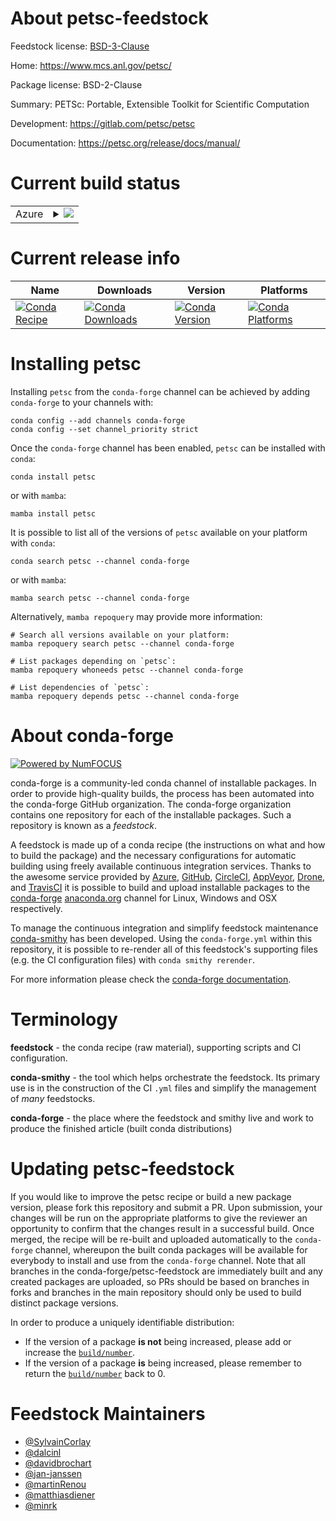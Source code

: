 About petsc-feedstock
=====================

Feedstock license: [BSD-3-Clause](https://github.com/conda-forge/petsc-feedstock/blob/main/LICENSE.txt)

Home: https://www.mcs.anl.gov/petsc/

Package license: BSD-2-Clause

Summary: PETSc: Portable, Extensible Toolkit for Scientific Computation

Development: https://gitlab.com/petsc/petsc

Documentation: https://petsc.org/release/docs/manual/

Current build status
====================


<table>
    
  <tr>
    <td>Azure</td>
    <td>
      <details>
        <summary>
          <a href="https://dev.azure.com/conda-forge/feedstock-builds/_build/latest?definitionId=771&branchName=main">
            <img src="https://dev.azure.com/conda-forge/feedstock-builds/_apis/build/status/petsc-feedstock?branchName=main">
          </a>
        </summary>
        <table>
          <thead><tr><th>Variant</th><th>Status</th></tr></thead>
          <tbody><tr>
              <td>linux_64_c_compiler_version11cuda_compiler_version11.8cxx_compiler_version11fortran_compiler_version11mpimpichscalarcomplex</td>
              <td>
                <a href="https://dev.azure.com/conda-forge/feedstock-builds/_build/latest?definitionId=771&branchName=main">
                  <img src="https://dev.azure.com/conda-forge/feedstock-builds/_apis/build/status/petsc-feedstock?branchName=main&jobName=linux&configuration=linux%20linux_64_c_compiler_version11cuda_compiler_version11.8cxx_compiler_version11fortran_compiler_version11mpimpichscalarcomplex" alt="variant">
                </a>
              </td>
            </tr><tr>
              <td>linux_64_c_compiler_version11cuda_compiler_version11.8cxx_compiler_version11fortran_compiler_version11mpimpichscalarreal</td>
              <td>
                <a href="https://dev.azure.com/conda-forge/feedstock-builds/_build/latest?definitionId=771&branchName=main">
                  <img src="https://dev.azure.com/conda-forge/feedstock-builds/_apis/build/status/petsc-feedstock?branchName=main&jobName=linux&configuration=linux%20linux_64_c_compiler_version11cuda_compiler_version11.8cxx_compiler_version11fortran_compiler_version11mpimpichscalarreal" alt="variant">
                </a>
              </td>
            </tr><tr>
              <td>linux_64_c_compiler_version11cuda_compiler_version11.8cxx_compiler_version11fortran_compiler_version11mpiopenmpiscalarcomplex</td>
              <td>
                <a href="https://dev.azure.com/conda-forge/feedstock-builds/_build/latest?definitionId=771&branchName=main">
                  <img src="https://dev.azure.com/conda-forge/feedstock-builds/_apis/build/status/petsc-feedstock?branchName=main&jobName=linux&configuration=linux%20linux_64_c_compiler_version11cuda_compiler_version11.8cxx_compiler_version11fortran_compiler_version11mpiopenmpiscalarcomplex" alt="variant">
                </a>
              </td>
            </tr><tr>
              <td>linux_64_c_compiler_version11cuda_compiler_version11.8cxx_compiler_version11fortran_compiler_version11mpiopenmpiscalarreal</td>
              <td>
                <a href="https://dev.azure.com/conda-forge/feedstock-builds/_build/latest?definitionId=771&branchName=main">
                  <img src="https://dev.azure.com/conda-forge/feedstock-builds/_apis/build/status/petsc-feedstock?branchName=main&jobName=linux&configuration=linux%20linux_64_c_compiler_version11cuda_compiler_version11.8cxx_compiler_version11fortran_compiler_version11mpiopenmpiscalarreal" alt="variant">
                </a>
              </td>
            </tr><tr>
              <td>linux_64_c_compiler_version12cuda_compiler_versionNonecxx_compiler_version12fortran_compiler_version12mpimpichscalarcomplex</td>
              <td>
                <a href="https://dev.azure.com/conda-forge/feedstock-builds/_build/latest?definitionId=771&branchName=main">
                  <img src="https://dev.azure.com/conda-forge/feedstock-builds/_apis/build/status/petsc-feedstock?branchName=main&jobName=linux&configuration=linux%20linux_64_c_compiler_version12cuda_compiler_versionNonecxx_compiler_version12fortran_compiler_version12mpimpichscalarcomplex" alt="variant">
                </a>
              </td>
            </tr><tr>
              <td>linux_64_c_compiler_version12cuda_compiler_versionNonecxx_compiler_version12fortran_compiler_version12mpimpichscalarreal</td>
              <td>
                <a href="https://dev.azure.com/conda-forge/feedstock-builds/_build/latest?definitionId=771&branchName=main">
                  <img src="https://dev.azure.com/conda-forge/feedstock-builds/_apis/build/status/petsc-feedstock?branchName=main&jobName=linux&configuration=linux%20linux_64_c_compiler_version12cuda_compiler_versionNonecxx_compiler_version12fortran_compiler_version12mpimpichscalarreal" alt="variant">
                </a>
              </td>
            </tr><tr>
              <td>linux_64_c_compiler_version12cuda_compiler_versionNonecxx_compiler_version12fortran_compiler_version12mpiopenmpiscalarcomplex</td>
              <td>
                <a href="https://dev.azure.com/conda-forge/feedstock-builds/_build/latest?definitionId=771&branchName=main">
                  <img src="https://dev.azure.com/conda-forge/feedstock-builds/_apis/build/status/petsc-feedstock?branchName=main&jobName=linux&configuration=linux%20linux_64_c_compiler_version12cuda_compiler_versionNonecxx_compiler_version12fortran_compiler_version12mpiopenmpiscalarcomplex" alt="variant">
                </a>
              </td>
            </tr><tr>
              <td>linux_64_c_compiler_version12cuda_compiler_versionNonecxx_compiler_version12fortran_compiler_version12mpiopenmpiscalarreal</td>
              <td>
                <a href="https://dev.azure.com/conda-forge/feedstock-builds/_build/latest?definitionId=771&branchName=main">
                  <img src="https://dev.azure.com/conda-forge/feedstock-builds/_apis/build/status/petsc-feedstock?branchName=main&jobName=linux&configuration=linux%20linux_64_c_compiler_version12cuda_compiler_versionNonecxx_compiler_version12fortran_compiler_version12mpiopenmpiscalarreal" alt="variant">
                </a>
              </td>
            </tr><tr>
              <td>linux_aarch64_c_compiler_version11cuda_compiler_version11.8cxx_compiler_version11fortran_compiler_version11mpimpichscalarcomplex</td>
              <td>
                <a href="https://dev.azure.com/conda-forge/feedstock-builds/_build/latest?definitionId=771&branchName=main">
                  <img src="https://dev.azure.com/conda-forge/feedstock-builds/_apis/build/status/petsc-feedstock?branchName=main&jobName=linux&configuration=linux%20linux_aarch64_c_compiler_version11cuda_compiler_version11.8cxx_compiler_version11fortran_compiler_version11mpimpichscalarcomplex" alt="variant">
                </a>
              </td>
            </tr><tr>
              <td>linux_aarch64_c_compiler_version11cuda_compiler_version11.8cxx_compiler_version11fortran_compiler_version11mpimpichscalarreal</td>
              <td>
                <a href="https://dev.azure.com/conda-forge/feedstock-builds/_build/latest?definitionId=771&branchName=main">
                  <img src="https://dev.azure.com/conda-forge/feedstock-builds/_apis/build/status/petsc-feedstock?branchName=main&jobName=linux&configuration=linux%20linux_aarch64_c_compiler_version11cuda_compiler_version11.8cxx_compiler_version11fortran_compiler_version11mpimpichscalarreal" alt="variant">
                </a>
              </td>
            </tr><tr>
              <td>linux_aarch64_c_compiler_version11cuda_compiler_version11.8cxx_compiler_version11fortran_compiler_version11mpiopenmpiscalarcomplex</td>
              <td>
                <a href="https://dev.azure.com/conda-forge/feedstock-builds/_build/latest?definitionId=771&branchName=main">
                  <img src="https://dev.azure.com/conda-forge/feedstock-builds/_apis/build/status/petsc-feedstock?branchName=main&jobName=linux&configuration=linux%20linux_aarch64_c_compiler_version11cuda_compiler_version11.8cxx_compiler_version11fortran_compiler_version11mpiopenmpiscalarcomplex" alt="variant">
                </a>
              </td>
            </tr><tr>
              <td>linux_aarch64_c_compiler_version11cuda_compiler_version11.8cxx_compiler_version11fortran_compiler_version11mpiopenmpiscalarreal</td>
              <td>
                <a href="https://dev.azure.com/conda-forge/feedstock-builds/_build/latest?definitionId=771&branchName=main">
                  <img src="https://dev.azure.com/conda-forge/feedstock-builds/_apis/build/status/petsc-feedstock?branchName=main&jobName=linux&configuration=linux%20linux_aarch64_c_compiler_version11cuda_compiler_version11.8cxx_compiler_version11fortran_compiler_version11mpiopenmpiscalarreal" alt="variant">
                </a>
              </td>
            </tr><tr>
              <td>linux_aarch64_c_compiler_version12cuda_compiler_versionNonecxx_compiler_version12fortran_compiler_version12mpimpichscalarcomplex</td>
              <td>
                <a href="https://dev.azure.com/conda-forge/feedstock-builds/_build/latest?definitionId=771&branchName=main">
                  <img src="https://dev.azure.com/conda-forge/feedstock-builds/_apis/build/status/petsc-feedstock?branchName=main&jobName=linux&configuration=linux%20linux_aarch64_c_compiler_version12cuda_compiler_versionNonecxx_compiler_version12fortran_compiler_version12mpimpichscalarcomplex" alt="variant">
                </a>
              </td>
            </tr><tr>
              <td>linux_aarch64_c_compiler_version12cuda_compiler_versionNonecxx_compiler_version12fortran_compiler_version12mpimpichscalarreal</td>
              <td>
                <a href="https://dev.azure.com/conda-forge/feedstock-builds/_build/latest?definitionId=771&branchName=main">
                  <img src="https://dev.azure.com/conda-forge/feedstock-builds/_apis/build/status/petsc-feedstock?branchName=main&jobName=linux&configuration=linux%20linux_aarch64_c_compiler_version12cuda_compiler_versionNonecxx_compiler_version12fortran_compiler_version12mpimpichscalarreal" alt="variant">
                </a>
              </td>
            </tr><tr>
              <td>linux_aarch64_c_compiler_version12cuda_compiler_versionNonecxx_compiler_version12fortran_compiler_version12mpiopenmpiscalarcomplex</td>
              <td>
                <a href="https://dev.azure.com/conda-forge/feedstock-builds/_build/latest?definitionId=771&branchName=main">
                  <img src="https://dev.azure.com/conda-forge/feedstock-builds/_apis/build/status/petsc-feedstock?branchName=main&jobName=linux&configuration=linux%20linux_aarch64_c_compiler_version12cuda_compiler_versionNonecxx_compiler_version12fortran_compiler_version12mpiopenmpiscalarcomplex" alt="variant">
                </a>
              </td>
            </tr><tr>
              <td>linux_aarch64_c_compiler_version12cuda_compiler_versionNonecxx_compiler_version12fortran_compiler_version12mpiopenmpiscalarreal</td>
              <td>
                <a href="https://dev.azure.com/conda-forge/feedstock-builds/_build/latest?definitionId=771&branchName=main">
                  <img src="https://dev.azure.com/conda-forge/feedstock-builds/_apis/build/status/petsc-feedstock?branchName=main&jobName=linux&configuration=linux%20linux_aarch64_c_compiler_version12cuda_compiler_versionNonecxx_compiler_version12fortran_compiler_version12mpiopenmpiscalarreal" alt="variant">
                </a>
              </td>
            </tr><tr>
              <td>linux_ppc64le_c_compiler_version11cuda_compiler_version11.8cxx_compiler_version11fortran_compiler_version11mpimpichscalarcomplex</td>
              <td>
                <a href="https://dev.azure.com/conda-forge/feedstock-builds/_build/latest?definitionId=771&branchName=main">
                  <img src="https://dev.azure.com/conda-forge/feedstock-builds/_apis/build/status/petsc-feedstock?branchName=main&jobName=linux&configuration=linux%20linux_ppc64le_c_compiler_version11cuda_compiler_version11.8cxx_compiler_version11fortran_compiler_version11mpimpichscalarcomplex" alt="variant">
                </a>
              </td>
            </tr><tr>
              <td>linux_ppc64le_c_compiler_version11cuda_compiler_version11.8cxx_compiler_version11fortran_compiler_version11mpimpichscalarreal</td>
              <td>
                <a href="https://dev.azure.com/conda-forge/feedstock-builds/_build/latest?definitionId=771&branchName=main">
                  <img src="https://dev.azure.com/conda-forge/feedstock-builds/_apis/build/status/petsc-feedstock?branchName=main&jobName=linux&configuration=linux%20linux_ppc64le_c_compiler_version11cuda_compiler_version11.8cxx_compiler_version11fortran_compiler_version11mpimpichscalarreal" alt="variant">
                </a>
              </td>
            </tr><tr>
              <td>linux_ppc64le_c_compiler_version11cuda_compiler_version11.8cxx_compiler_version11fortran_compiler_version11mpiopenmpiscalarcomplex</td>
              <td>
                <a href="https://dev.azure.com/conda-forge/feedstock-builds/_build/latest?definitionId=771&branchName=main">
                  <img src="https://dev.azure.com/conda-forge/feedstock-builds/_apis/build/status/petsc-feedstock?branchName=main&jobName=linux&configuration=linux%20linux_ppc64le_c_compiler_version11cuda_compiler_version11.8cxx_compiler_version11fortran_compiler_version11mpiopenmpiscalarcomplex" alt="variant">
                </a>
              </td>
            </tr><tr>
              <td>linux_ppc64le_c_compiler_version11cuda_compiler_version11.8cxx_compiler_version11fortran_compiler_version11mpiopenmpiscalarreal</td>
              <td>
                <a href="https://dev.azure.com/conda-forge/feedstock-builds/_build/latest?definitionId=771&branchName=main">
                  <img src="https://dev.azure.com/conda-forge/feedstock-builds/_apis/build/status/petsc-feedstock?branchName=main&jobName=linux&configuration=linux%20linux_ppc64le_c_compiler_version11cuda_compiler_version11.8cxx_compiler_version11fortran_compiler_version11mpiopenmpiscalarreal" alt="variant">
                </a>
              </td>
            </tr><tr>
              <td>linux_ppc64le_c_compiler_version12cuda_compiler_versionNonecxx_compiler_version12fortran_compiler_version12mpimpichscalarcomplex</td>
              <td>
                <a href="https://dev.azure.com/conda-forge/feedstock-builds/_build/latest?definitionId=771&branchName=main">
                  <img src="https://dev.azure.com/conda-forge/feedstock-builds/_apis/build/status/petsc-feedstock?branchName=main&jobName=linux&configuration=linux%20linux_ppc64le_c_compiler_version12cuda_compiler_versionNonecxx_compiler_version12fortran_compiler_version12mpimpichscalarcomplex" alt="variant">
                </a>
              </td>
            </tr><tr>
              <td>linux_ppc64le_c_compiler_version12cuda_compiler_versionNonecxx_compiler_version12fortran_compiler_version12mpimpichscalarreal</td>
              <td>
                <a href="https://dev.azure.com/conda-forge/feedstock-builds/_build/latest?definitionId=771&branchName=main">
                  <img src="https://dev.azure.com/conda-forge/feedstock-builds/_apis/build/status/petsc-feedstock?branchName=main&jobName=linux&configuration=linux%20linux_ppc64le_c_compiler_version12cuda_compiler_versionNonecxx_compiler_version12fortran_compiler_version12mpimpichscalarreal" alt="variant">
                </a>
              </td>
            </tr><tr>
              <td>linux_ppc64le_c_compiler_version12cuda_compiler_versionNonecxx_compiler_version12fortran_compiler_version12mpiopenmpiscalarcomplex</td>
              <td>
                <a href="https://dev.azure.com/conda-forge/feedstock-builds/_build/latest?definitionId=771&branchName=main">
                  <img src="https://dev.azure.com/conda-forge/feedstock-builds/_apis/build/status/petsc-feedstock?branchName=main&jobName=linux&configuration=linux%20linux_ppc64le_c_compiler_version12cuda_compiler_versionNonecxx_compiler_version12fortran_compiler_version12mpiopenmpiscalarcomplex" alt="variant">
                </a>
              </td>
            </tr><tr>
              <td>linux_ppc64le_c_compiler_version12cuda_compiler_versionNonecxx_compiler_version12fortran_compiler_version12mpiopenmpiscalarreal</td>
              <td>
                <a href="https://dev.azure.com/conda-forge/feedstock-builds/_build/latest?definitionId=771&branchName=main">
                  <img src="https://dev.azure.com/conda-forge/feedstock-builds/_apis/build/status/petsc-feedstock?branchName=main&jobName=linux&configuration=linux%20linux_ppc64le_c_compiler_version12cuda_compiler_versionNonecxx_compiler_version12fortran_compiler_version12mpiopenmpiscalarreal" alt="variant">
                </a>
              </td>
            </tr><tr>
              <td>osx_64_mpimpichscalarcomplex</td>
              <td>
                <a href="https://dev.azure.com/conda-forge/feedstock-builds/_build/latest?definitionId=771&branchName=main">
                  <img src="https://dev.azure.com/conda-forge/feedstock-builds/_apis/build/status/petsc-feedstock?branchName=main&jobName=osx&configuration=osx%20osx_64_mpimpichscalarcomplex" alt="variant">
                </a>
              </td>
            </tr><tr>
              <td>osx_64_mpimpichscalarreal</td>
              <td>
                <a href="https://dev.azure.com/conda-forge/feedstock-builds/_build/latest?definitionId=771&branchName=main">
                  <img src="https://dev.azure.com/conda-forge/feedstock-builds/_apis/build/status/petsc-feedstock?branchName=main&jobName=osx&configuration=osx%20osx_64_mpimpichscalarreal" alt="variant">
                </a>
              </td>
            </tr><tr>
              <td>osx_64_mpiopenmpiscalarcomplex</td>
              <td>
                <a href="https://dev.azure.com/conda-forge/feedstock-builds/_build/latest?definitionId=771&branchName=main">
                  <img src="https://dev.azure.com/conda-forge/feedstock-builds/_apis/build/status/petsc-feedstock?branchName=main&jobName=osx&configuration=osx%20osx_64_mpiopenmpiscalarcomplex" alt="variant">
                </a>
              </td>
            </tr><tr>
              <td>osx_64_mpiopenmpiscalarreal</td>
              <td>
                <a href="https://dev.azure.com/conda-forge/feedstock-builds/_build/latest?definitionId=771&branchName=main">
                  <img src="https://dev.azure.com/conda-forge/feedstock-builds/_apis/build/status/petsc-feedstock?branchName=main&jobName=osx&configuration=osx%20osx_64_mpiopenmpiscalarreal" alt="variant">
                </a>
              </td>
            </tr><tr>
              <td>osx_arm64_mpimpichscalarcomplex</td>
              <td>
                <a href="https://dev.azure.com/conda-forge/feedstock-builds/_build/latest?definitionId=771&branchName=main">
                  <img src="https://dev.azure.com/conda-forge/feedstock-builds/_apis/build/status/petsc-feedstock?branchName=main&jobName=osx&configuration=osx%20osx_arm64_mpimpichscalarcomplex" alt="variant">
                </a>
              </td>
            </tr><tr>
              <td>osx_arm64_mpimpichscalarreal</td>
              <td>
                <a href="https://dev.azure.com/conda-forge/feedstock-builds/_build/latest?definitionId=771&branchName=main">
                  <img src="https://dev.azure.com/conda-forge/feedstock-builds/_apis/build/status/petsc-feedstock?branchName=main&jobName=osx&configuration=osx%20osx_arm64_mpimpichscalarreal" alt="variant">
                </a>
              </td>
            </tr><tr>
              <td>osx_arm64_mpiopenmpiscalarcomplex</td>
              <td>
                <a href="https://dev.azure.com/conda-forge/feedstock-builds/_build/latest?definitionId=771&branchName=main">
                  <img src="https://dev.azure.com/conda-forge/feedstock-builds/_apis/build/status/petsc-feedstock?branchName=main&jobName=osx&configuration=osx%20osx_arm64_mpiopenmpiscalarcomplex" alt="variant">
                </a>
              </td>
            </tr><tr>
              <td>osx_arm64_mpiopenmpiscalarreal</td>
              <td>
                <a href="https://dev.azure.com/conda-forge/feedstock-builds/_build/latest?definitionId=771&branchName=main">
                  <img src="https://dev.azure.com/conda-forge/feedstock-builds/_apis/build/status/petsc-feedstock?branchName=main&jobName=osx&configuration=osx%20osx_arm64_mpiopenmpiscalarreal" alt="variant">
                </a>
              </td>
            </tr>
          </tbody>
        </table>
      </details>
    </td>
  </tr>
</table>

Current release info
====================

| Name | Downloads | Version | Platforms |
| --- | --- | --- | --- |
| [![Conda Recipe](https://img.shields.io/badge/recipe-petsc-green.svg)](https://anaconda.org/conda-forge/petsc) | [![Conda Downloads](https://img.shields.io/conda/dn/conda-forge/petsc.svg)](https://anaconda.org/conda-forge/petsc) | [![Conda Version](https://img.shields.io/conda/vn/conda-forge/petsc.svg)](https://anaconda.org/conda-forge/petsc) | [![Conda Platforms](https://img.shields.io/conda/pn/conda-forge/petsc.svg)](https://anaconda.org/conda-forge/petsc) |

Installing petsc
================

Installing `petsc` from the `conda-forge` channel can be achieved by adding `conda-forge` to your channels with:

```
conda config --add channels conda-forge
conda config --set channel_priority strict
```

Once the `conda-forge` channel has been enabled, `petsc` can be installed with `conda`:

```
conda install petsc
```

or with `mamba`:

```
mamba install petsc
```

It is possible to list all of the versions of `petsc` available on your platform with `conda`:

```
conda search petsc --channel conda-forge
```

or with `mamba`:

```
mamba search petsc --channel conda-forge
```

Alternatively, `mamba repoquery` may provide more information:

```
# Search all versions available on your platform:
mamba repoquery search petsc --channel conda-forge

# List packages depending on `petsc`:
mamba repoquery whoneeds petsc --channel conda-forge

# List dependencies of `petsc`:
mamba repoquery depends petsc --channel conda-forge
```


About conda-forge
=================

[![Powered by
NumFOCUS](https://img.shields.io/badge/powered%20by-NumFOCUS-orange.svg?style=flat&colorA=E1523D&colorB=007D8A)](https://numfocus.org)

conda-forge is a community-led conda channel of installable packages.
In order to provide high-quality builds, the process has been automated into the
conda-forge GitHub organization. The conda-forge organization contains one repository
for each of the installable packages. Such a repository is known as a *feedstock*.

A feedstock is made up of a conda recipe (the instructions on what and how to build
the package) and the necessary configurations for automatic building using freely
available continuous integration services. Thanks to the awesome service provided by
[Azure](https://azure.microsoft.com/en-us/services/devops/), [GitHub](https://github.com/),
[CircleCI](https://circleci.com/), [AppVeyor](https://www.appveyor.com/),
[Drone](https://cloud.drone.io/welcome), and [TravisCI](https://travis-ci.com/)
it is possible to build and upload installable packages to the
[conda-forge](https://anaconda.org/conda-forge) [anaconda.org](https://anaconda.org/)
channel for Linux, Windows and OSX respectively.

To manage the continuous integration and simplify feedstock maintenance
[conda-smithy](https://github.com/conda-forge/conda-smithy) has been developed.
Using the ``conda-forge.yml`` within this repository, it is possible to re-render all of
this feedstock's supporting files (e.g. the CI configuration files) with ``conda smithy rerender``.

For more information please check the [conda-forge documentation](https://conda-forge.org/docs/).

Terminology
===========

**feedstock** - the conda recipe (raw material), supporting scripts and CI configuration.

**conda-smithy** - the tool which helps orchestrate the feedstock.
                   Its primary use is in the construction of the CI ``.yml`` files
                   and simplify the management of *many* feedstocks.

**conda-forge** - the place where the feedstock and smithy live and work to
                  produce the finished article (built conda distributions)


Updating petsc-feedstock
========================

If you would like to improve the petsc recipe or build a new
package version, please fork this repository and submit a PR. Upon submission,
your changes will be run on the appropriate platforms to give the reviewer an
opportunity to confirm that the changes result in a successful build. Once
merged, the recipe will be re-built and uploaded automatically to the
`conda-forge` channel, whereupon the built conda packages will be available for
everybody to install and use from the `conda-forge` channel.
Note that all branches in the conda-forge/petsc-feedstock are
immediately built and any created packages are uploaded, so PRs should be based
on branches in forks and branches in the main repository should only be used to
build distinct package versions.

In order to produce a uniquely identifiable distribution:
 * If the version of a package **is not** being increased, please add or increase
   the [``build/number``](https://docs.conda.io/projects/conda-build/en/latest/resources/define-metadata.html#build-number-and-string).
 * If the version of a package **is** being increased, please remember to return
   the [``build/number``](https://docs.conda.io/projects/conda-build/en/latest/resources/define-metadata.html#build-number-and-string)
   back to 0.

Feedstock Maintainers
=====================

* [@SylvainCorlay](https://github.com/SylvainCorlay/)
* [@dalcinl](https://github.com/dalcinl/)
* [@davidbrochart](https://github.com/davidbrochart/)
* [@jan-janssen](https://github.com/jan-janssen/)
* [@martinRenou](https://github.com/martinRenou/)
* [@matthiasdiener](https://github.com/matthiasdiener/)
* [@minrk](https://github.com/minrk/)

